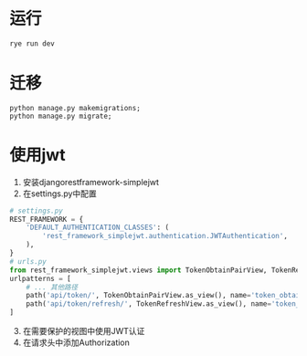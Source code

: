 # 运行
```bash
rye run dev
```
# 迁移
```shell
python manage.py makemigrations;
python manage.py migrate;
```
# 使用jwt
1. 安装djangorestframework-simplejwt
2. 在settings.py中配置
```python
# settings.py
REST_FRAMEWORK = {
    'DEFAULT_AUTHENTICATION_CLASSES': (
        'rest_framework_simplejwt.authentication.JWTAuthentication',
    ),
}
# urls.py
from rest_framework_simplejwt.views import TokenObtainPairView, TokenRefreshView
urlpatterns = [
    # ... 其他路径
    path('api/token/', TokenObtainPairView.as_view(), name='token_obtain_pair'),
    path('api/token/refresh/', TokenRefreshView.as_view(), name='token_refresh'),
]
```
3. 在需要保护的视图中使用JWT认证
4. 在请求头中添加Authorization